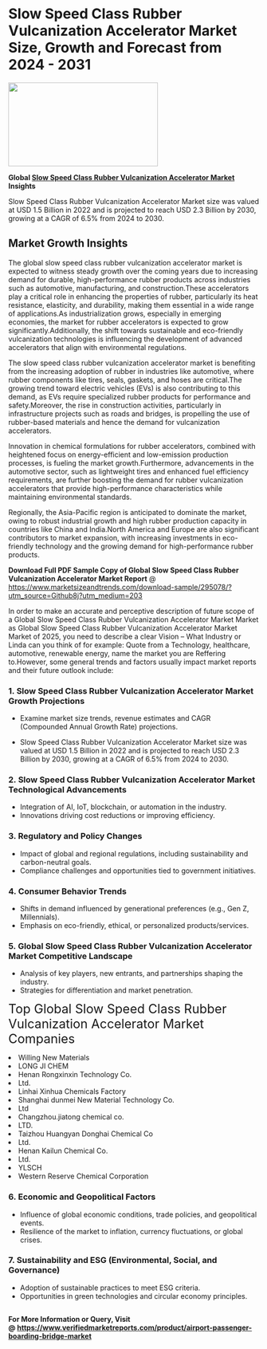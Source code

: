 <H1>Slow Speed Class Rubber Vulcanization Accelerator Market Size, Growth and Forecast from 2024 - 2031</H1><img class="aligncenter size-medium wp-image-584254" src="https://thirdeyenews.in/wp-content/uploads/2024/09/Global-Market-Research-300x168.jpeg" alt="" width="300" height="168" /><p><strong>Global&nbsp;<a href="https://www.marketsizeandtrends.com/download-sample/295078/?utm_source=Github8j?utm_medium=203">Slow Speed Class Rubber Vulcanization Accelerator Market</a> Insights</strong></p><p>Slow Speed Class Rubber Vulcanization Accelerator Market size was valued at USD 1.5 Billion in 2022 and is projected to reach USD 2.3 Billion by 2030, growing at a CAGR of 6.5% from 2024 to 2030.</p><p><h2>Market Growth Insights</h2> <p>The global slow speed class rubber vulcanization accelerator market is expected to witness steady growth over the coming years due to increasing demand for durable, high-performance rubber products across industries such as automotive, manufacturing, and construction.These accelerators play a critical role in enhancing the properties of rubber, particularly its heat resistance, elasticity, and durability, making them essential in a wide range of applications.As industrialization grows, especially in emerging economies, the market for rubber accelerators is expected to grow significantly.Additionally, the shift towards sustainable and eco-friendly vulcanization technologies is influencing the development of advanced accelerators that align with environmental regulations.</p> <p>The slow speed class rubber vulcanization accelerator market is benefiting from the increasing adoption of rubber in industries like automotive, where rubber components like tires, seals, gaskets, and hoses are critical.The growing trend toward electric vehicles (EVs) is also contributing to this demand, as EVs require specialized rubber products for performance and safety.Moreover, the rise in construction activities, particularly in infrastructure projects such as roads and bridges, is propelling the use of rubber-based materials and hence the demand for vulcanization accelerators.</p> <p>Innovation in chemical formulations for rubber accelerators, combined with heightened focus on energy-efficient and low-emission production processes, is fueling the market growth.Furthermore, advancements in the automotive sector, such as lightweight tires and enhanced fuel efficiency requirements, are further boosting the demand for rubber vulcanization accelerators that provide high-performance characteristics while maintaining environmental standards.</p> <p>Regionally, the Asia-Pacific region is anticipated to dominate the market, owing to robust industrial growth and high rubber production capacity in countries like China and India.North America and Europe are also significant contributors to market expansion, with increasing investments in eco-friendly technology and the growing demand for high-performance rubber products.</p> <p><span class=""><strong>Download Full PDF Sample Copy of Global Slow Speed Class Rubber Vulcanization Accelerator Market Report</strong> @ <a href="https://www.marketsizeandtrends.com/download-sample/295078/?utm_source=Github8j?utm_medium=203" target="_blank">https://www.marketsizeandtrends.com/download-sample/295078/?utm_source=Github8j?utm_medium=203</a></span></p><p>In order to make an accurate and perceptive description of future scope of a Global&nbsp;Slow Speed Class Rubber Vulcanization Accelerator Market Market as Global&nbsp;Slow Speed Class Rubber Vulcanization Accelerator Market Market of 2025, you need to describe a clear Vision &ndash; What Industry or Linda can you think of for example: Quote from a Technology, healthcare, automotive, renewable energy, name the market you are Reffering to.However, some general trends and factors usually impact market reports and their future outlook include:</p><h3>1.&nbsp;<strong>Slow Speed Class Rubber Vulcanization Accelerator Market Growth Projections</strong></h3><ul><li>Examine market size trends, revenue estimates and CAGR (Compounded Annual Growth Rate) projections.</li><li><p>Slow Speed Class Rubber Vulcanization Accelerator Market size was valued at USD 1.5 Billion in 2022 and is projected to reach USD 2.3 Billion by 2030, growing at a CAGR of 6.5% from 2024 to 2030.</p></li></ul><h3>2.&nbsp;<strong>Slow Speed Class Rubber Vulcanization Accelerator Market Technological Advancements</strong></h3><ul><li>Integration of AI, IoT, blockchain, or automation in the industry.</li><li>Innovations driving cost reductions or improving efficiency.</li></ul><h3>3.&nbsp;<strong>Regulatory and Policy Changes</strong></h3><ul><li>Impact of global and regional regulations, including sustainability and carbon-neutral goals.</li><li>Compliance challenges and opportunities tied to government initiatives.</li></ul><h3>4.&nbsp;<strong>Consumer Behavior Trends</strong></h3><ul><li>Shifts in demand influenced by generational preferences (e.g., Gen Z, Millennials).</li><li>Emphasis on eco-friendly, ethical, or personalized products/services.</li></ul><h3>5.&nbsp;<strong>Global Slow Speed Class Rubber Vulcanization Accelerator Market Competitive Landscape</strong></h3><ul><li>Analysis of key players, new entrants, and partnerships shaping the industry.</li><li>Strategies for differentiation and market penetration.</li></ul><p data-pm-slice="1 1 []"><span style="color: inherit; font-family: inherit; font-size: 25px;">Top Global Slow Speed Class Rubber Vulcanization Accelerator Market Companies</span></p><div class="" data-test-id=""><p><li>Willing New Materials</li><li> LONG JI CHEM</li><li> Henan Rongxinxin Technology Co.</li><li> Ltd.</li><li> Linhai Xinhua Chemicals Factory</li><li> Shanghai dunmei New Material Technology Co.</li><li> Ltd</li><li> Changzhou.jiatong chemical co.</li><li> LTD.</li><li> Taizhou Huangyan Donghai Chemical Co</li><li>Ltd.</li><li> Henan Kailun Chemical Co.</li><li> Ltd.</li><li> YLSCH</li><li> Western Reserve Chemical Corporation</li></p></div><h3>6.&nbsp;<strong>Economic and Geopolitical Factors</strong></h3><ul><li>Influence of global economic conditions, trade policies, and geopolitical events.</li><li>Resilience of the market to inflation, currency fluctuations, or global crises.</li></ul><h3>7.&nbsp;<strong>Sustainability and ESG (Environmental, Social, and Governance)</strong></h3><ul><li>Adoption of sustainable practices to meet ESG criteria.</li><li>Opportunities in green technologies and circular economy principles.</li></ul><h2><strong style="font-size: 14px;">For More Information or Query, Visit @&nbsp;</strong><a style="background-color: #ffffff; font-size: 14px;" href="https://www.marketsizeandtrends.com/report/slow-speed-class-rubber-vulcanization-accelerator-market/" target="_blank">https://www.verifiedmarketreports.com/product/airport-passenger-boarding-bridge-market</a></h2>